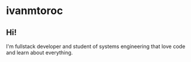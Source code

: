 # ivanmtoroc

## Hi!
I'm fullstack developer and student of systems engineering that love code and learn about everything.
